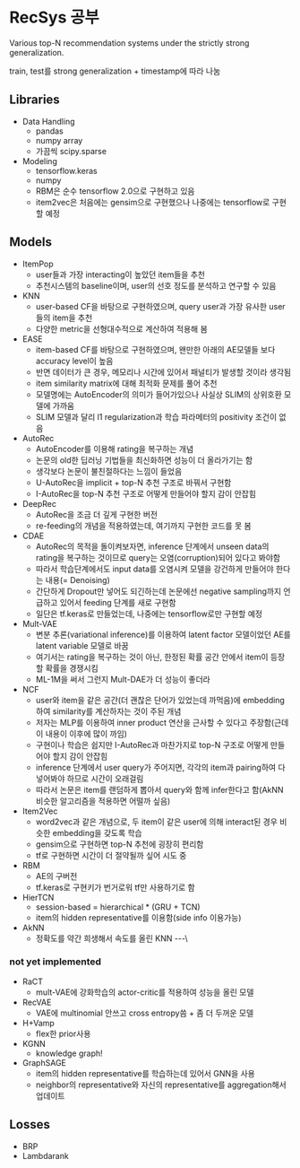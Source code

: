 # RecSys 공부

Various top-N recommendation systems under the strictly strong generalization.

train, test를 strong generalization + timestamp에 따라 나눔

## Libraries
  - Data Handling
    - pandas
    - numpy array
    - 가끔씩 scipy.sparse
  - Modeling
    - tensorflow.keras
    - numpy
    - RBM은 순수 tensorflow 2.0으로 구현하고 있음
    - item2vec은 처음에는 gensim으로 구현했으나 나중에는 tensorflow로 구현할 예정

## Models
  - ItemPop
     - user들과 가장 interacting이 높았던 item들을 추천
     - 추천시스템의 baseline이며, user의 선호 정도를 분석하고 연구할 수 있음
  - KNN
    - user-based CF을 바탕으로 구현하였으며, query user과 가장 유사한 user들의 item을 추천
    - 다양한 metric을 선형대수적으로 계산하여 적용해 봄
  - EASE
    - item-based CF를 바탕으로 구현하였으며, 왠만한 아래의 AE모델들 보다 accuracy level이 높음
    - 반면 데이터가 큰 경우, 메모리나 시간에 있어서 패널티가 발생할 것이라 생각됨
    - item similarity matrix에 대해 최적화 문제를 풀어 추천
    - 모델명에는 AutoEncoder의 의미가 들어가있으나 사실상 SLIM의 상위호환 모델에 가까움
    - SLIM 모델과 달리 l1 regularization과 학습 파라메터의 positivity 조건이 없음
  - AutoRec
    - AutoEncoder를 이용해 rating을 복구하는 개념
    - 논문의 old한 딥러닝 기법들을 최신화하면 성능이 더 올라가기는 함
    - 생각보다 논문이 불친절하다는 느낌이 들었음
    - U-AutoRec을 implicit + top-N 추천 구조로 바꿔서 구현함
    - I-AutoRec을 top-N 추천 구조로 어떻게 만들어야 할지 감이 안잡힘
  - DeepRec
    - AutoRec을 조금 더 깊게 구현한 버전
    - re-feeding의 개념을 적용하였는데, 여기까지 구현한 코드를 못 봄
  - CDAE
    - AutoRec의 목적을 돌이켜보자면, inference 단계에서 unseen data의 rating을 복구하는 것이므로 query는 오염(corruption)되어 있다고 봐야함
    - 따라서 학습단계에서도 input data를 오염시켜 모델을 강건하게 만들어야 한다는 내용(= Denoising)
    - 간단하게 Dropout만 넣어도 되긴하는데 논문에선 negative sampling까지 언급하고 있어서 feeding 단계를 새로 구현함
    - 일단은 tf.keras로 만들었는데, 나중에는 tensorflow로만 구현할 예정
  - Mult-VAE
    - 변분 추론(variational inference)를 이용하여 latent factor 모델이었던 AE를 latent variable 모델로 바꿈
    - 여기서는 rating을 복구하는 것이 아닌, 한정된 확률 공간 안에서 item이 등장할 확률을 경쟁시킴
    - ML-1M을 써서 그런지 Mult-DAE가 더 성능이 좋더라
  - NCF
    - user와 item을 같은 공간(더 괜찮은 단어가 있었는데 까먹음)에 embedding하여 similarity를 계산하자는 것이 주된 개념
    - 저자는 MLP를 이용하여 inner product 연산을 근사할 수 있다고 주장함(근데 이 내용이 이후에 많이 까임)
    - 구현이나 학습은 쉽지만 I-AutoRec과 마찬가지로 top-N 구조로 어떻게 만들어야 할지 감이 안잡힘
    - inference 단계에서 user query가 주어지면, 각각의 item과 pairing하여 다 넣어봐야 하므로 시간이 오래걸림
    - 따라서 논문은 item를 랜덤하게 뽑아서 query와 함께 infer한다고 함(AkNN 비슷한 알고리즘을 적용하면 어떨까 싶음)
  - Item2Vec
    - word2vec과 같은 개념으로, 두 item이 같은 user에 의해 interact된 경우 비슷한 embedding을 갖도록 학습
    - gensim으로 구현하면 top-N 추천에 굉장히 편리함
    - tf로 구현하면 시간이 더 절약될까 싶어 시도 중
  - RBM
    - AE의 구버전
    - tf.keras로 구현키가 번거로워 tf만 사용하기로 함
  - HierTCN
    - session-based = hierarchical * (GRU + TCN)
    - item의 hidden representative를 이용함(side info 이용가능)
  - AkNN
    - 정확도를 약간 희생해서 속도를 올린 KNN
---\
### not yet implemented
  - RaCT
    - mult-VAE에 강화학습의 actor-critic를 적용하여 성능을 올린 모델
  - RecVAE
    - VAE에 multinomial 안쓰고 cross entropy씀 + 좀 더 두꺼운 모델
  - H+Vamp
    - flex한 prior사용
  - KGNN
    - knowledge graph!
  - GraphSAGE
    - item의 hidden representative를 학습하는데 있어서 GNN을 사용
    - neighbor의 representative와 자신의 representative를 aggregation해서 업데이트

## Losses
  - BRP
  - Lambdarank
